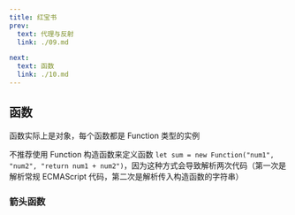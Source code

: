 ```yaml
---
title: 红宝书
prev:
  text: 代理与反射
  link: ./09.md

next:
  text: 函数
  link: ./10.md
---
```


## 函数

函数实际上是对象，每个函数都是 Function 类型的实例

不推荐使用 Function 构造函数来定义函数 `let sum = new Function("num1", "num2", "return num1 + num2")`，因为这种方式会导致解析两次代码（第一次是解析常规 ECMAScript 代码，第二次是解析传入构造函数的字符串）

### 箭头函数
